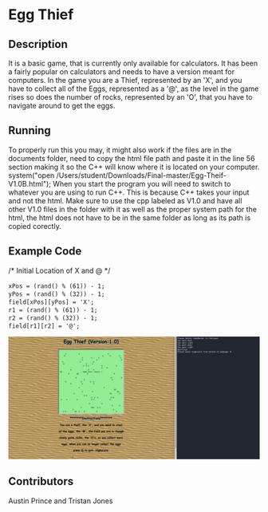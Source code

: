 # Egg Thief

## Description
It is a basic game, that is currently only available for calculators. It has been a fairly popular on calculators and needs to have a version meant for computers. In the game you are a Thief, represented by an 'X', and you have to collect all of the Eggs, represented as a '@', as the level in the game rises so does the number of rocks, represented by an 'O', that you have to navigate around to get the eggs.

## Running
To properly run this you may, it might also work if the files are in the documents folder, need to copy the html file path and paste it in the line 56 section making it so the C++ will know where it is located on your computer.
system("open /Users/student/Downloads/Final-master/Egg-Theif-V1.0B.html");
When you start the program you will need to switch to whatever you are using to run C++. This is because C++ takes your input and not the html. Make sure to use the cpp labeled as V1.0 and have all other V1.0 files in the folder with it as well as the proper system path for the html, the html does not have to be in the same folder as long as its path is copied corectly.

## Example Code
/* Initial Location of X and @ */
	
	xPos = (rand() % (61)) - 1;
	yPos = (rand() % (32)) - 1;
	field[xPos][yPos] = 'X';
	r1 = (rand() % (61)) - 1;
	r2 = (rand() % (32)) - 1;
	field[r1][r2] = '@';
	
<img src="ExampleRun.png"></img>

## Contributors
Austin Prince and Tristan Jones

